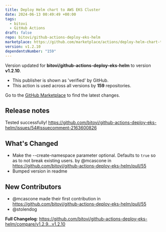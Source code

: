 ```yaml
---
title: Deploy Helm chart to AWS EKS Cluster
date: 2024-06-13 00:49:49 +00:00
tags:
  - bitovi
  - GitHub Actions
draft: false
repo: bitovi/github-actions-deploy-eks-helm
marketplace: https://github.com/marketplace/actions/deploy-helm-chart-to-aws-eks-cluster
version: v1.2.10
dependentsNumber: "159"
---
```



Version updated for **bitovi/github-actions-deploy-eks-helm** to version **v1.2.10**.
- This publisher is shown as 'verified' by GitHub.
- This action is used across all versions by **159** repositories.

Go to the [GitHub Marketplace](https://github.com/marketplace/actions/deploy-helm-chart-to-aws-eks-cluster) to find the latest changes.

## Release notes

Tested successfully! https://github.com/bitovi/github-actions-deploy-eks-helm/issues/54#issuecomment-2163600826

## What's Changed
* Make the --create-namespace parameter optional. Defaults to `true` so as to not break existing users. by @mcascone in https://github.com/bitovi/github-actions-deploy-eks-helm/pull/55
* Bumped version in readme

## New Contributors
* @mcascone made their first contribution in https://github.com/bitovi/github-actions-deploy-eks-helm/pull/55
* @stolendog

**Full Changelog**: https://github.com/bitovi/github-actions-deploy-eks-helm/compare/v1.2.9...v1.2.10
